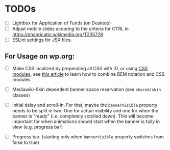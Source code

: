 # TODOs

- [ ] Lightbox for Application of Funds (on Desktop)
- [ ] Adjust mobile slides accoring to the criteria for CTRL in https://phabricator.wikimedia.org/T235728
- [ ] ESLint settings for JSX files.  

## For Usage on wp.org:
- [ ] Make CSS localized by prepending all CSS with ID, or using 
    [CSS modules](https://github.com/css-modules/css-modules),
    see [this article](https://medium.com/trabe/using-bem-conventions-in-css-modules-leveraging-custom-webpack-loaders-fd985f72bcb2)
    to learn how to combine BEM notation and CSS modules  
- [ ] Mediawiki-Skin dependent banner space reservation (see `shared/skin` classes)
- [ ] initial delay and scroll-in. For that, maybe the `bannerVisible` property needs to be split in two: One for actual visibility and one for when the banner is "ready" (i.e. completely scrolled down). This will become important for when animations should start when the banner is fully in view (e.g. progress bar)
- [ ] Progress bar. (starting only when `bannerVisible` property switches from false to true)
 